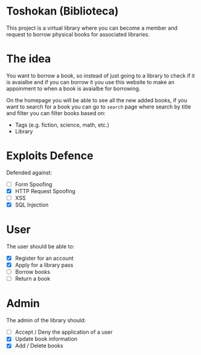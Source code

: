 # Toshokan (Biblioteca)

This project is a virtual library where you can become a member and
request to borrow physical books for associated libraries.

# The idea

You want to borrow a book, so instead of just going to a library to check
if it is avaialbe and if you can borrow it you use this website to make an
appoinment to when a book is avaialbe for borrowing.

On the homepage you will be able to see all the new added books, if you want
to search for a book you can go to `search` page where search by title and filter
you can filter books based on:

- Tags (e.g. fiction, science, math, etc.)
- Library

# Exploits Defence

Defended against:

- [ ] Form Spoofing
- [x] HTTP Request Spoofing
- [ ] XSS
- [x] SQL Injection

# User

The user should be able to:
- [x] Register for an account
- [x] Apply for a library pass
- [ ] Borrow books
- [ ] Return a book

# Admin

The admin of the library should:
- [ ] Accept / Deny the application of a user
- [x] Update book information
- [x] Add / Delete books
